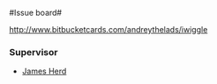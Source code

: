 #Issue board#

http://www.bitbucketcards.com/andreythelads/iwiggle

### Supervisor ###

* [James Herd](http://www.eps.hw.ac.uk/staff-directory/j_herd.htm)
